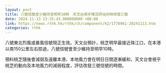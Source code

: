 ```yaml
---
layout: post
title: 八號信號至少維持至明早10時　天文台視乎情況評估何時改發三號
date: 2024-11-13 23:35:43.000000000 +08:00
link: https://news.rthk.hk/rthk/ch/component/k2/1778961-20241113.htm
categories: rthk
---
```


八號東北烈風或暴風信號現正生效。天文台預計，桃芝明早最接近珠江口，在本港以南150公里左右掠過，八號信號會至少維持至明早10時。

預料桃芝隨後會減弱及遠離本港，本地風力會在明日日間逐漸緩和，天文台會視乎桃芝的動向及本地風力的減弱程度，評估改發三號信號的時間。
